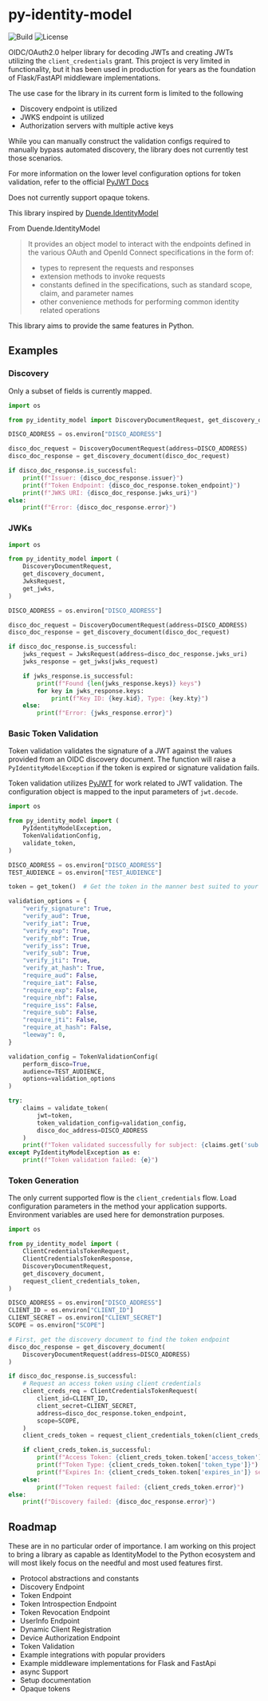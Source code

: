 # py-identity-model
![Build](https://github.com/jamescrowley321/py-identity-model/workflows/Build/badge.svg)
![License](https://img.shields.io/pypi/l/py-identity-model)

OIDC/OAuth2.0 helper library for decoding JWTs and creating JWTs utilizing the `client_credentials` grant. This project is very limited in functionality, but it has been used in production for years as the foundation of Flask/FastAPI middleware implementations.

The use case for the library in its current form is limited to the following
* Discovery endpoint is utilized
* JWKS endpoint is utilized
* Authorization servers with multiple active keys

While you can manually construct the validation configs required to manually bypass automated discovery, the library does not currently test those scenarios.

For more information on the lower level configuration options for token validation, refer to the official [PyJWT Docs](https://pyjwt.readthedocs.io/en/stable/index.html)

Does not currently support opaque tokens.

This library inspired by [Duende.IdentityModel](https://github.com/DuendeSoftware/foss/tree/main/identity-model)

From Duende.IdentityModel
> It provides an object model to interact with the endpoints defined in the various OAuth and OpenId Connect specifications in the form of:
> * types to represent the requests and responses
> * extension methods to invoke requests
> * constants defined in the specifications, such as standard scope, claim, and parameter names
> * other convenience methods for performing common identity related operations


This library aims to provide the same features in Python.
## Examples

### Discovery

Only a subset of fields is currently mapped.

```python
import os

from py_identity_model import DiscoveryDocumentRequest, get_discovery_document

DISCO_ADDRESS = os.environ["DISCO_ADDRESS"]

disco_doc_request = DiscoveryDocumentRequest(address=DISCO_ADDRESS)
disco_doc_response = get_discovery_document(disco_doc_request)

if disco_doc_response.is_successful:
    print(f"Issuer: {disco_doc_response.issuer}")
    print(f"Token Endpoint: {disco_doc_response.token_endpoint}")
    print(f"JWKS URI: {disco_doc_response.jwks_uri}")
else:
    print(f"Error: {disco_doc_response.error}")
```

### JWKs

```python
import os

from py_identity_model import (
    DiscoveryDocumentRequest,
    get_discovery_document,
    JwksRequest,
    get_jwks,
)

DISCO_ADDRESS = os.environ["DISCO_ADDRESS"]

disco_doc_request = DiscoveryDocumentRequest(address=DISCO_ADDRESS)
disco_doc_response = get_discovery_document(disco_doc_request)

if disco_doc_response.is_successful:
    jwks_request = JwksRequest(address=disco_doc_response.jwks_uri)
    jwks_response = get_jwks(jwks_request)

    if jwks_response.is_successful:
        print(f"Found {len(jwks_response.keys)} keys")
        for key in jwks_response.keys:
            print(f"Key ID: {key.kid}, Type: {key.kty}")
    else:
        print(f"Error: {jwks_response.error}")
```

### Basic Token Validation

Token validation validates the signature of a JWT against the values provided from an OIDC discovery document. The function will raise a `PyIdentityModelException` if the token is expired or signature validation fails.

Token validation utilizes [PyJWT](https://github.com/jpadilla/pyjwt) for work related to JWT validation. The configuration object is mapped to the input parameters of `jwt.decode`.

```python
import os

from py_identity_model import (
    PyIdentityModelException,
    TokenValidationConfig,
    validate_token,
)

DISCO_ADDRESS = os.environ["DISCO_ADDRESS"]
TEST_AUDIENCE = os.environ["TEST_AUDIENCE"]

token = get_token()  # Get the token in the manner best suited to your application

validation_options = {
    "verify_signature": True,
    "verify_aud": True,
    "verify_iat": True,
    "verify_exp": True,
    "verify_nbf": True,
    "verify_iss": True,
    "verify_sub": True,
    "verify_jti": True,
    "verify_at_hash": True,
    "require_aud": False,
    "require_iat": False,
    "require_exp": False,
    "require_nbf": False,
    "require_iss": False,
    "require_sub": False,
    "require_jti": False,
    "require_at_hash": False,
    "leeway": 0,
}

validation_config = TokenValidationConfig(
    perform_disco=True,
    audience=TEST_AUDIENCE,
    options=validation_options
)

try:
    claims = validate_token(
        jwt=token,
        token_validation_config=validation_config,
        disco_doc_address=DISCO_ADDRESS
    )
    print(f"Token validated successfully for subject: {claims.get('sub')}")
except PyIdentityModelException as e:
    print(f"Token validation failed: {e}")
```

### Token Generation

The only current supported flow is the `client_credentials` flow. Load configuration parameters in the method your application supports. Environment variables are used here for demonstration purposes.

```python
import os

from py_identity_model import (
    ClientCredentialsTokenRequest,
    ClientCredentialsTokenResponse,
    DiscoveryDocumentRequest,
    get_discovery_document,
    request_client_credentials_token,
)

DISCO_ADDRESS = os.environ["DISCO_ADDRESS"]
CLIENT_ID = os.environ["CLIENT_ID"]
CLIENT_SECRET = os.environ["CLIENT_SECRET"]
SCOPE = os.environ["SCOPE"]

# First, get the discovery document to find the token endpoint
disco_doc_response = get_discovery_document(
    DiscoveryDocumentRequest(address=DISCO_ADDRESS)
)

if disco_doc_response.is_successful:
    # Request an access token using client credentials
    client_creds_req = ClientCredentialsTokenRequest(
        client_id=CLIENT_ID,
        client_secret=CLIENT_SECRET,
        address=disco_doc_response.token_endpoint,
        scope=SCOPE,
    )
    client_creds_token = request_client_credentials_token(client_creds_req)

    if client_creds_token.is_successful:
        print(f"Access Token: {client_creds_token.token['access_token']}")
        print(f"Token Type: {client_creds_token.token['token_type']}")
        print(f"Expires In: {client_creds_token.token['expires_in']} seconds")
    else:
        print(f"Token request failed: {client_creds_token.error}")
else:
    print(f"Discovery failed: {disco_doc_response.error}")
```

## Roadmap
These are in no particular order of importance. I am working on this project to bring a library as capable as IdentityModel to the Python ecosystem and will most likely focus on the needful and most used features first.
* Protocol abstractions and constants
* Discovery Endpoint
* Token Endpoint
* Token Introspection Endpoint
* Token Revocation Endpoint
* UserInfo Endpoint
* Dynamic Client Registration
* Device Authorization Endpoint
* Token Validation
* Example integrations with popular providers
* Example middleware implementations for Flask and FastApi
* async Support
* Setup documentation
* Opaque tokens
